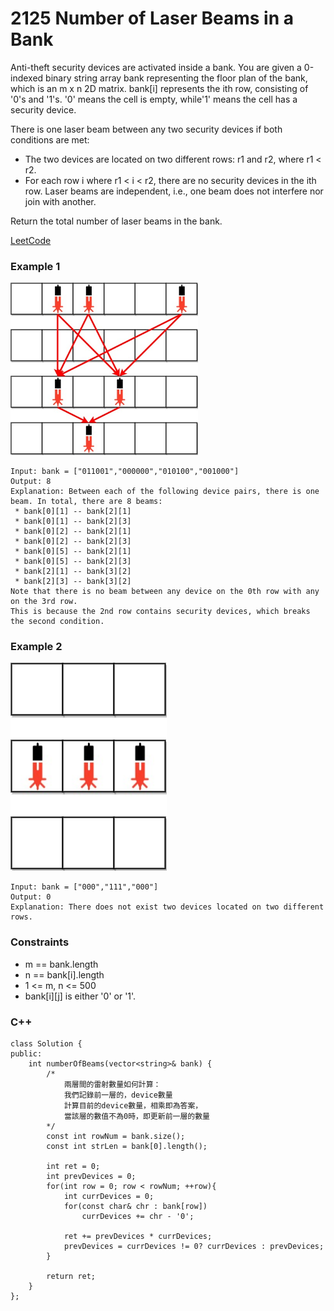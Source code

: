 # 2125 Number of Laser Beams in a Bank

Anti-theft security devices are activated inside a bank. You are given a 0-indexed binary string array bank representing the floor plan of the bank, which is an m x n 2D matrix. bank[i] represents the ith row, consisting of '0's and '1's. '0' means the cell is empty, while'1' means the cell has a security device.

There is one laser beam between any two security devices if both conditions are met:

* The two devices are located on two different rows: r1 and r2, where r1 < r2.
* For each row i where r1 < i < r2, there are no security devices in the ith row.
Laser beams are independent, i.e., one beam does not interfere nor join with another.

Return the total number of laser beams in the bank.
 
[LeetCode](https://leetcode.cn/problems/number-of-laser-beams-in-a-bank/)

### Example 1

<img src="img/2125_1.jpg" width = "300"/>

```
Input: bank = ["011001","000000","010100","001000"]
Output: 8
Explanation: Between each of the following device pairs, there is one beam. In total, there are 8 beams:
 * bank[0][1] -- bank[2][1]
 * bank[0][1] -- bank[2][3]
 * bank[0][2] -- bank[2][1]
 * bank[0][2] -- bank[2][3]
 * bank[0][5] -- bank[2][1]
 * bank[0][5] -- bank[2][3]
 * bank[2][1] -- bank[3][2]
 * bank[2][3] -- bank[3][2]
Note that there is no beam between any device on the 0th row with any on the 3rd row.
This is because the 2nd row contains security devices, which breaks the second condition.
```

### Example 2

<img src="img/2125_2.jpg" width = "250"/>

```
Input: bank = ["000","111","000"]
Output: 0
Explanation: There does not exist two devices located on two different rows.
```

### Constraints

* m == bank.length
* n == bank[i].length
* 1 <= m, n <= 500
* bank[i][j] is either '0' or '1'.

### C++ 

```
class Solution {
public:
    int numberOfBeams(vector<string>& bank) {
        /*
            兩層間的雷射數量如何計算：
            我們記錄前一層的，device數量
            計算目前的device數量，相乘即為答案，
            當該層的數值不為0時，即更新前一層的數量
        */
        const int rowNum = bank.size();
        const int strLen = bank[0].length();

        int ret = 0;
        int prevDevices = 0;    
        for(int row = 0; row < rowNum; ++row){
            int currDevices = 0;
            for(const char& chr : bank[row])
                currDevices += chr - '0';
                
            ret += prevDevices * currDevices;
            prevDevices = currDevices != 0? currDevices : prevDevices;
        }
        
        return ret;
    }
};
```